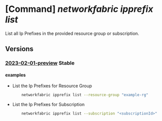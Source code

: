 # [Command] _networkfabric ipprefix list_

List all Ip Prefixes in the provided resource group or subscription.

## Versions

### [2023-02-01-preview](/Resources/mgmt-plane/L3N1YnNjcmlwdGlvbnMve30vcHJvdmlkZXJzL21pY3Jvc29mdC5tYW5hZ2VkbmV0d29ya2ZhYnJpYy9pcHByZWZpeGVz/2023-02-01-preview.xml) **Stable**

<!-- mgmt-plane /subscriptions/{}/providers/microsoft.managednetworkfabric/ipprefixes 2023-02-01-preview -->
<!-- mgmt-plane /subscriptions/{}/resourcegroups/{}/providers/microsoft.managednetworkfabric/ipprefixes 2023-02-01-preview -->

#### examples

- List the Ip Prefixes for Resource Group
    ```bash
        networkfabric ipprefix list --resource-group "example-rg"
    ```

- List the Ip Prefixes for Subscription
    ```bash
        networkfabric ipprefix list --subscription "<subscriptionId>"
    ```
